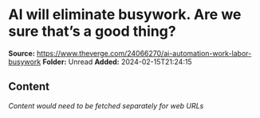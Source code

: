 # AI will eliminate busywork. Are we sure that’s a good thing?

**Source:** https://www.theverge.com/24066270/ai-automation-work-labor-busywork
**Folder:** Unread
**Added:** 2024-02-15T21:24:15




## Content
*Content would need to be fetched separately for web URLs*
